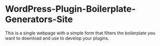 WordPress-Plugin-Boilerplate-Generators-Site
============================================

This is a single webpage with a simple form that filters the boilerplate you want to download and use to develop your plugins.
